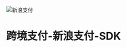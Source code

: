 ![新浪支付](https://zhengxin-pub.bj.bcebos.com/logopic/6e5e176bd63cf1424bac4840839ec561_fullsize.jpg?x-bce-process=image/resize,m_lfit,w_200)
# 跨境支付-新浪支付-SDK
